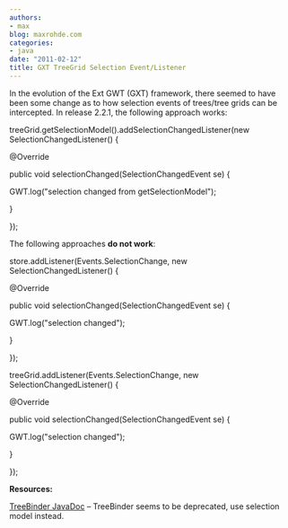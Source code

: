```yaml
---
authors:
- max
blog: maxrohde.com
categories:
- java
date: "2011-02-12"
title: GXT TreeGrid Selection Event/Listener
---
```


In the evolution of the Ext GWT (GXT) framework, there seemed to have been some change as to how selection events of trees/tree grids can be intercepted. In release 2.2.1, the following approach works:

treeGrid.getSelectionModel().addSelectionChangedListener(new SelectionChangedListener<ModelData>() {

@Override

public void selectionChanged(SelectionChangedEvent<ModelData> se) {

GWT.log("selection changed from getSelectionModel");

}

});

The following approaches **do not work**:

store.addListener(Events.SelectionChange, new SelectionChangedListener<TreeModel>() {

@Override

public void selectionChanged(SelectionChangedEvent<TreeModel> se) {

GWT.log("selection changed");

}

});

treeGrid.addListener(Events.SelectionChange, new SelectionChangedListener<TreeModel>() {

@Override

public void selectionChanged(SelectionChangedEvent<TreeModel> se) {

GWT.log("selection changed");

}

});

**Resources:**

[TreeBinder JavaDoc](http://dev.sencha.com/deploy/gxtdocs/com/extjs/gxt/ui/client/binder/TreeBinder.html) – TreeBinder seems to be deprecated, use selection model instead.
